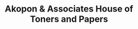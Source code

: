---
title: "Akopon & Associates House of Toners and Papers"
url: /freetown/akopon-and-associates-house-of-toners-and-papers/
shop: office supplies
---